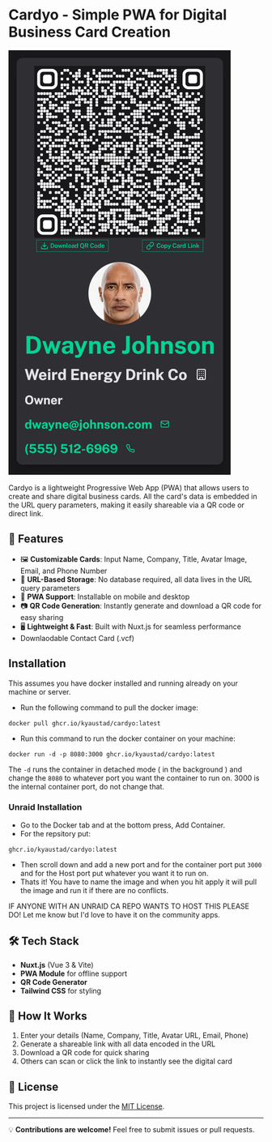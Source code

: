 # Cardyo - Simple PWA for Digital Business Card Creation

![Cardyo Screenshot](screenshot.png)

Cardyo is a lightweight Progressive Web App (PWA) that allows users to create and share digital business cards. All the card's data is embedded in the URL query parameters, making it easily shareable via a QR code or direct link.  

## 🚀 Features  

- 🖼️ **Customizable Cards**: Input Name, Company, Title, Avatar Image, Email, and Phone Number  
- 🔗 **URL-Based Storage**: No database required, all data lives in the URL query parameters  
- 📱 **PWA Support**: Installable on mobile and desktop  
- 📷 **QR Code Generation**: Instantly generate and download a QR code for easy sharing  
- 🖥️ **Lightweight & Fast**: Built with Nuxt.js for seamless performance
- Downlaodable Contact Card (.vcf)

## Installation

This assumes you have docker installed and running already on your machine or server.

- Run the following command to pull the docker image:
```
docker pull ghcr.io/kyaustad/cardyo:latest
```
- Run this command to run the docker container on your machine:
```
docker run -d -p 8080:3000 ghcr.io/kyaustad/cardyo:latest 
```
The ``` -d ``` runs the container in detached mode ( in the background ) and change the ``` 8080 ``` to whatever port you want the container to run on. 3000 is the internal container port, do not change that.

### Unraid Installation

- Go to the Docker tab and at the bottom press, Add Container.
- For the repsitory put:
```
ghcr.io/kyaustad/cardyo:latest
```
-  Then scroll down and add a new port and for the container port put ``` 3000 ``` and for the Host port put whatever you want it to run on.
-  Thats it! You have to name the image and when you hit apply it will pull the image and run it if there are no conflicts.

IF ANYONE WITH AN UNRAID CA REPO WANTS TO HOST THIS PLEASE DO! Let me know but I'd love to have it on the community apps.

## 🛠️ Tech Stack  

- **Nuxt.js** (Vue 3 & Vite)  
- **PWA Module** for offline support  
- **QR Code Generator**  
- **Tailwind CSS** for styling  



## 🔄 How It Works  

1. Enter your details (Name, Company, Title, Avatar URL, Email, Phone)  
2. Generate a shareable link with all data encoded in the URL  
3. Download a QR code for quick sharing  
4. Others can scan or click the link to instantly see the digital card  

## 📜 License  

This project is licensed under the [MIT License](LICENSE).  

---

💡 **Contributions are welcome!** Feel free to submit issues or pull requests.  
